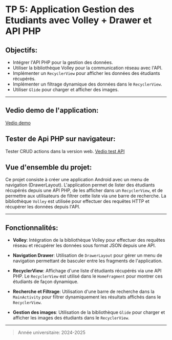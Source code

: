 # TP 5: Application Gestion des Etudiants avec Volley + Drawer et API PHP

## Objectifs:
- Intégrer l'API PHP pour la gestion des données.
- Utiliser la bibliothèque Volley pour la communication réseau avec l'API.
- Implémenter un `RecyclerView` pour afficher les données des étudiants récupérés.
- Implémenter un filtrage dynamique des données dans le `RecyclerView`.
- Utiliser `Glide` pour charger et afficher des images.

---

## Vedio demo de l'application:
[Vedio demo](https://github.com/user-attachments/assets/381b2ed9-67f3-44f2-9cbd-14f26d068816
)

## Tester de Api PHP sur navigateur:
Tester CRUD actions dans la version web. 
[Vedio test API](https://github.com/user-attachments/assets/cb3e7ca2-d941-4fc4-95ff-3c5fc038b4f1
)
## Vue d'ensemble du projet:

Ce projet consiste à créer une application Android avec un menu de navigation (DrawerLayout). L'application permet de lister des étudiants récupérés depuis une API PHP, de les afficher dans un `RecyclerView`, et de permettre aux utilisateurs de filtrer cette liste via une barre de recherche. La bibliothèque `Volley` est utilisée pour effectuer des requêtes HTTP et récupérer les données depuis l'API.

---

## Fonctionnalités:

- **Volley**: Intégration de la bibliothèque Volley pour effectuer des requêtes réseau et récupérer les données sous format JSON depuis une API.

- **Navigation Drawer**: Utilisation de `DrawerLayout` pour gérer un menu de navigation permettant de basculer entre les fragments de l'application.
  
- **RecyclerView**: Affichage d'une liste d'étudiants récupérés via une API PHP. Le `RecyclerView` est utilisé dans le `HomeFragment` pour montrer ces étudiants de façon dynamique.

- **Recherche et Filtrage**: Utilisation d'une barre de recherche dans la `MainActivity` pour filtrer dynamiquement les résultats affichés dans le `RecyclerView`.


- **Gestion des images**: Utilisation de la bibliothèque `Glide` pour charger et afficher les images des étudiants dans le `RecyclerView`.

---


> Année universitaire: 2024-2025
